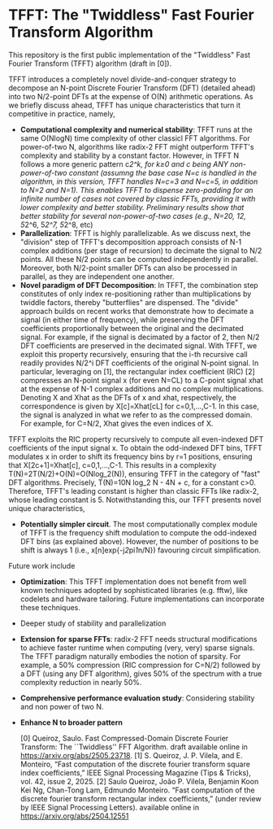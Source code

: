 # TFFT: The "Twiddless" Fast Fourier Transform Algorithm
This repository is the first public implementation of the "Twiddless" Fast Fourier Transform (TFFT) algorithm (draft in [0]).


TFFT introduces a completely novel divide-and-conquer strategy to decompose an N-point Discrete Fourier Transform (DFT) (detailed ahead) into two N/2-point DFTs at the expense of O(N) arithmetic operations. As we briefly discuss ahead, TFFT has unique characteristics that turn it competitive in practice, namely,

* **Computational complexity and numerical stability**: TFFT runs at the same O(NlogN) time complexity of other classicl FFT algorithms. For power-of-two N, algorithms like radix-2 FFT might outperform TFFT's complexity and stability by a constant factor. However, in TFFT N follows a more generic pattern c*2^k, for k≥0 and c being ANY non-power-of-two constant (assumng the base case N=c is handled in the algorithm, in this version, TFFT handles N=c=3 and N=c=5, in addition to N=2 and N=1). This enables TFFT to dispense zero-padding for an infinite number of cases not covered by classic FFTs, providing it with lower complexity and better stability. Preliminary results show that better stability for several non-power-of-two cases (e.g., N=20, 12, 5*2^6, 5*2^7, 5*2^8, etc)
* **Parallelization**: TFFT is highly parallelizable. As we discuss next, the "division" step of TFFT's decomposition approach consists of N-1 complex additions (per stage of recursion) to decimate the signal to N/2 points. All these N/2 points can be computed independently in parallel. Moreover, both  N/2-point smaller DFTs can also be processed in parallel, as they are independent one another.
* **Novel paradigm of DFT Decomposition**: In TFFT, the combination step constitutes of only index re-positioning rather than multiplications by twiddle factors, thereby "butterflies" are dispensed. The "divide" approach builds on recent works that demonstrate how to decimate a signal (in either time of frequency), while preserving the DFT coefficients proportionally between the original and the decimated signal. For example, if the signal is decimated by a factor of 2, then N/2 DFT coefficients are preserved in the decimated signal. With TFFT, we exploit this property recursively, ensuring that the i-th recursive call readily provides N/2^i DFT coefficients of the original N-point signal. In particular, leveraging on [1], the rectangular index coefficient (RIC) [2] compresses an N-point signal x (for even N=CL) to a C-point signal xhat at the expense of N-1 complex additions and no complex multiplications. Denoting X and Xhat as the DFTs of x and xhat, respectively, the correspondence is given by X[c]=Xhat[cL] for c=0,1,...,C-1. In this case, the signal is analyzed in what we refer to as the compressed domain. For example, for C=N/2, Xhat gives the even indices of X. 

TFFT exploits the RIC property recursively to compute all even-indexed DFT coefficients of the input signal x. To obtain the odd-indexed DFT bins, TFFT modulates x in order to shift its frequency bins by r=1 positions, ensuring that X[2c+1]=Xhat[c], c=0,1,...,C-1. This results in a complexity T(N)=2T(N/2)+O(N)=O(Nlog_2(N)), ensuring TFFT in the category of "fast" DFT algorithms. Precisely, T(N)=10N log_2 N - 4N + c, for a constant c>0. Therefore, TFFT's leading constant is higher than classic FFTs like radix-2, whose leading constant is 5. Notwithstanding this, our TFFT presents novel unique characteristics,
* **Potentially simpler circuit**. The most computationally complex module of TFFT is the frequency shift modulation to compute the odd-indexed DFT bins (as explained above). However, the number of positions to be shift is always 1 (i.e., x[n]exp{-j*2*pi*1*n/N}) favouring circuit simplification. 

  
Future work include
* **Optimization**: This TFFT implementation does not benefit from well known techniques adopted by sophisticated libraries (e.g. fftw), like codelets and hardware tailoring. Future implementations can incorporate these techniques.
* Deeper study of stability and parallelization
* **Extension for sparse FFTs**: radix-2 FFT needs structural modifications to achieve faster runtime when computing (very, very) sparse signals. The TFFT paradigm naturally embodies the notion of sparsity. For example, a 50% compression (RIC compression for C=N/2) followed by a DFT (using any DFT algorithm), gives 50% of the spectrum with a true complexity reduction in nearly 50%.
* **Comprehensive performance evaluation study**: Considering stability and non power of two N.
* **Enhance N to broader pattern**

 
  [0] Queiroz, Saulo. Fast Compressed-Domain Discrete Fourier Transform: The ``Twiddless'' FFT Algorithm. draft available online in https://arxiv.org/abs/2505.23718.
  [1]  S. Queiroz, J. P. Vilela, and E. Monteiro, “Fast computation of the discrete
       fourier transform square index coefficients,” IEEE Signal Processing Magazine
       (Tips & Tricks), vol. 42, issue 2, 2025.
  [2] Saulo Queiroz, João P. Vilela, Benjamin Koon Kei Ng, Chan-Tong Lam, Edmundo Monteiro. “Fast computation of the discrete
       fourier transform rectangular index coefficients,” (under review by IEEE Signal Processing Letters). available online in https://arxiv.org/abs/2504.12551
